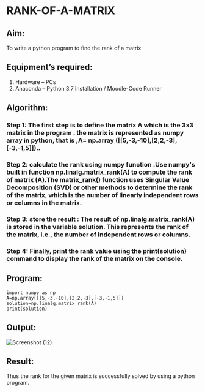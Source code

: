 # RANK-OF-A-MATRIX
## Aim:
To write a python program to find the rank of a matrix
## Equipment’s required:
1. 	Hardware – PCs
2. 	Anaconda – Python 3.7 Installation / Moodle-Code Runner
## Algorithm:
### Step 1: The first step is to define the matrix A which is the 3x3 matrix in the program . the matrix is represented as numpy array in python, that is ,A= np.array ([[5,-3,-10],[2,2,-3],[-3,-1,5]])..
### Step 2: calculate the rank using numpy function .Use numpy's built in function np.linalg.matrix_rank(A) to compute the rank of matrix (A).The matrix_rank() function uses Singular Value Decomposition (SVD) or other methods to determine the rank of the matrix, which is the number of linearly independent rows or columns in the matrix.
### Step 3:  store the result : The result of np.linalg.matrix_rank(A) is stored in the variable solution. This represents the rank of the matrix, i.e., the number of independent rows or columns.
### Step 4: Finally, print the rank value using the print(solution) command to display the rank of the matrix on the console.
## Program:
```
import numpy as np
A=np.array([[5,-3,-10],[2,2,-3],[-3,-1,5]])
solution=np.linalg.matrix_rank(A)
print(solution)
```
## Output:
![Screenshot (12)](https://github.com/user-attachments/assets/10868c22-37d5-4a9a-8c0f-0986e65eff32)

## Result:
Thus the rank for the given matrix is successfully solved by  using a python program.

